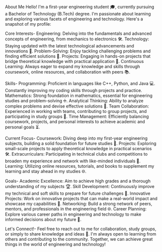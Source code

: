 About Me
Hello! I'm a first-year engineering student 🎓, currently pursuing a Bachelor of Technology (B.Tech) degree. I'm passionate about learning and exploring various facets of engineering and technology. Here's a snapshot of my profile:

Core Interests-
Engineering: Delving into the fundamentals and advanced concepts of engineering, from mechanics to electronics 🛠️.
Technology: Staying updated with the latest technological advancements and innovations 📱.
Problem-Solving: Enjoy tackling challenging problems and finding efficient solutions 🧩.
Projects: Engaging in hands-on projects that bridge theoretical knowledge with practical application 🔧.
Continuous Learning: Always eager to expand my knowledge and skills through coursework, online resources, and collaboration with peers 📚.

Skills-
Programming: Proficient in languages like C++, Python, and Java 💻. Constantly improving my coding skills through projects and practice.
Mathematics: Strong foundation in mathematics, essential for engineering studies and problem-solving ➗.
Analytical Thinking: Ability to analyze complex problems and devise effective solutions 🧠.
Team Collaboration: Experienced in working with teams, contributing to group projects, and participating in study groups 🤝.
Time Management: Efficiently balancing coursework, projects, and personal interests to achieve academic and personal goals ⏳.

Current Focus-
Coursework: Diving deep into my first-year engineering subjects, building a solid foundation for future studies 📖.
Projects: Exploring small-scale projects to apply theoretical knowledge in practical scenarios 🛠️.
Extracurriculars: Participating in technical clubs and competitions to broaden my experience and network with like-minded individuals 🏅.
Learning: Utilizing online resources, tutorials, and books to supplement my learning and stay ahead in my studies 🌐.

Goals-
Academic Excellence: Aim to achieve high grades and a thorough understanding of my subjects 🏆.
Skill Development: Continuously improve my technical and soft skills to prepare for future challenges 🚀.
Innovative Projects: Work on innovative projects that can make a real-world impact and showcase my capabilities 🌟.
Networking: Build a strong network of peers, mentors, and professionals in the engineering field 🌐.
Career Planning: Explore various career paths in engineering and technology to make informed decisions about my future 🎯.

Let's Connect!-
Feel free to reach out to me for collaboration, study groups, or simply to share knowledge and ideas 💬. I'm always open to learning from others and contributing to the community. Together, we can achieve great things in the world of engineering and technology!
